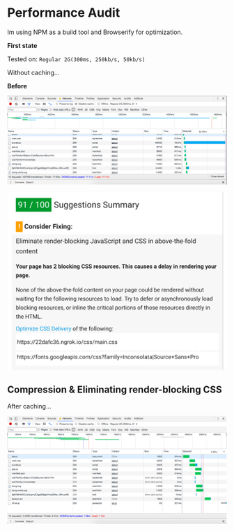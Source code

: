 # Performance Audit

Im using NPM as a build tool and Browserify for optimization.

**First state**

Tested on: ``Regular 2G(300ms, 250kb/s, 50kb/s)``

Without caching...

**Before**

![alt text](readme_images/1.png)


![alt text](readme_images/ps1.png)

## Compression & Eliminating render-blocking CSS









After caching...

![alt text](readme_images/2.png)